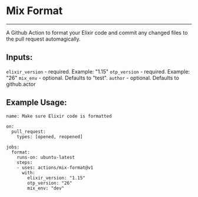 # Mix Format
---
A Github Action to format your Elixir code and commit any changed files to the pull request automagically.

## Inputs:
`elixir_version` - required. Example: "1.15"
`otp_version` - required. Example: "26"
`mix_env` - optional. Defaults to "test".
`author` - optional. Defaults to github.actor

## Example Usage:
```
name: Make sure Elixir code is formatted 

on:
  pull_request:
    types: [opened, reopened]

jobs:
  format:
    runs-on: ubuntu-latest
    steps:
    - uses: actions/mix-format@v1
      with:
        elixir_version: "1.15"
        otp_version: "26"
        mix_env: "dev"
```
